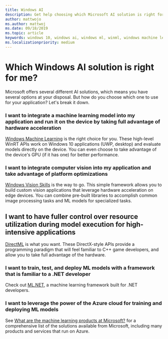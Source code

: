 ```yaml
---
title: Windows AI
description: Get help choosing which Microsoft AI solution is right for your application.
author: mattwojo
ms.author: mattwoj
ms.date: 09/18/2019
ms.topic: article
keywords: windows 10, windows ai, windows ml, winml, windows machine learning, microsoft ai, compare, comparison, windows vision skills, Direct ML
ms.localizationpriority: medium
---
```


# Which Windows AI solution is right for me?

Microsoft offers several different AI solutions, which means you have several options at your disposal. But how do you choose which one to use for your application? Let's break it down.

### I want to integrate a machine learning model into my application and run it on the device by taking full advantage of hardware acceleration

[Windows Machine Learning](windows-ml/index.md) is the right choice for you. These high-level WinRT APIs work on Windows 10 applications (UWP, desktop) and evaluate models directly on the device. You can even choose to take advantage of the device's GPU (if it has one) for better performance.

### I want to integrate computer vision into my application and take advantage of platform optimizations

[Windows Vision Skills](windows-vision-skills/index.md) is the way to go. This simple framework allows you to build custom vision applications that leverage hardware acceleration on edge devices. You can combine pre-built libraries to accomplish common image processing tasks and ML models for specialized tasks.

## I want to have fuller control over resource utilization during model execution for high-intensive applications

[DirectML](https://docs.microsoft.com/windows/desktop/direct3d12/dml) is what you want. These DirectX-style APIs provide a programming paradigm that will feel familiar to C++ game developers, and allow you to take full advantage of the hardware.

### I want to train, test, and deploy ML models with a framework that is familiar to a .NET developer

Check out [ML.NET](https://dotnet.microsoft.com/apps/machinelearning-ai/ml-dotnet), a machine learning framework built for .NET developers.

### I want to leverage the power of the Azure cloud for training and deploying ML models

See [What are the machine learning products at Microsoft?](https://docs.microsoft.com/azure/architecture/data-guide/technology-choices/data-science-and-machine-learning) for a comprehensive list of the solutions available from Microsoft, including many products and services that run on Azure.
